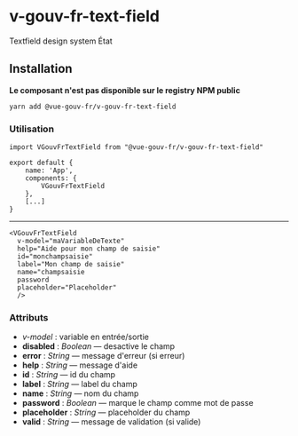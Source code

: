 # v-gouv-fr-text-field
Textfield design system État

## Installation
**Le composant n'est pas disponible sur le registry NPM public**

`yarn add @vue-gouv-fr/v-gouv-fr-text-field`
    

### Utilisation
    import VGouvFrTextField from "@vue-gouv-fr/v-gouv-fr-text-field"

    export default {
        name: 'App',
        components: {
            VGouvFrTextField
        },
        [...]
    }
---
    <VGouvFrTextField 
      v-model="maVariableDeTexte"
      help="Aide pour mon champ de saisie"
      id="monchampsaisie"
      label="Mon champ de saisie"
      name="champsaisie
      password
      placeholder="Placeholder"
      />

### Attributs 
- *v-model* :  variable en entrée/sortie
- **disabled** : *Boolean* — desactive le champ
- **error** : *String* — message d'erreur (si erreur)
- **help** : *String* — message d'aide 
- **id** : *String* — id du champ
- **label** : *String* — label du champ
- **name** : *String* — nom du champ
- **password** : *Boolean* — marque le champ comme mot de passe
- **placeholder** : *String* — placeholder du champ
- **valid** : *String* — message de validation (si valide)